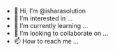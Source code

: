 - 👋 Hi, I’m @isharasolution
- 👀 I’m interested in ...
- 🌱 I’m currently learning ...
- 💞️ I’m looking to collaborate on ...
- 📫 How to reach me ...

<!---
isharasolution/isharasolution is a ✨ special ✨ repository because its `README.md` (this file) appears on your GitHub profile.
You can click the Preview link to take a look at your changes.
--->
